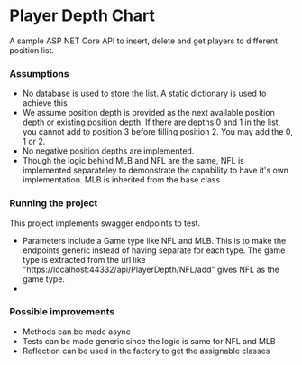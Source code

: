 # Player Depth Chart
A sample ASP NET Core API to insert, delete and get players to different position list.

<h3>Assumptions</h3>
<ul>
 <li>No database is used to store the list. A static dictionary is used to achieve this</li>
 <li>We assume position depth is provided as the next available position depth or existing position depth. If there are depths 0 and 1 in the list, you cannot add to position 3 before filling position 2. You may add the 0, 1 or 2.</li>
 <li>No negative position depths are implemented.</li>
 <li>Though the logic behind MLB and NFL are the same, NFL is implemented separateley to demonstrate the capability to have it's own implementation. MLB is inherited from the base class</li>

</ul>

<h3>Running the project</h3>
This project implements swagger endpoints to test.
<ul>
<li>Parameters include a Game type like NFL and MLB. This is to make the endpoints generic instead of having separate for each type. The game type is extracted from the url like "https://localhost:44332/api/PlayerDepth/NFL/add" gives NFL as the game type.</li>
<li></li>
</ul>  

<h3>Possible improvements</h3>

<ul>
<li>Methods can be made async</li>
<li>Tests can be made generic since the logic is same for NFL and MLB</li>
<li>Reflection can be used in the factory to get the assignable classes</li>
</ul
